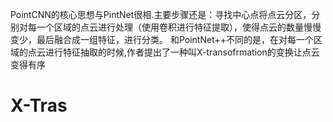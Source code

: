PointCNN的核心思想与PintNet很相.主要步骤还是：寻找中心点将点云分区，分别对每一个区域的点云进行处理（使用卷积进行特征提取），使得点云的数量慢慢变少，最后融合成一组特征，进行分类。
和PointNet++不同的是，在对每一个区域的点云进行特征抽取的时候,作者提出了一种叫X-transofrmation的变换让点云变得有序
# X-Tras